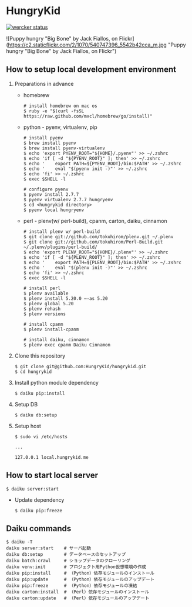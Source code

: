 HungryKid
====================

[![wercker status](https://app.wercker.com/status/c8f03971061aefe06f7e5db2b39cf274/m "wercker status")](https://app.wercker.com/project/bykey/c8f03971061aefe06f7e5db2b39cf274)

![Puppy hungry "Big Bone" by Jack Fiallos, on Flickr](https://c2.staticflickr.com/2/1070/540747396_5542b42cca_m.jpg "Puppy hungry "Big Bone" by Jack Fiallos, on Flickr")

How to setup local development environment
---------------------------------------------

1. Preparations in advance
    * homebrew  
        ```
        # install homebrew on mac os
        $ ruby -e "$(curl -fsSL https://raw.github.com/mxcl/homebrew/go/install)"

        ```
    * python - pyenv, virtualenv, pip
        ```
        # install pyenv
        $ brew install pyenv
        $ brew install pyenv-virtualenv
        $ echo 'export PYENV_ROOT="${HOME}/.pyenv"' >> ~/.zshrc
        $ echo 'if [ -d "${PYENV_ROOT}" ]; then' >> ~/.zshrc
        $ echo '    export PATH=${PYENV_ROOT}/bin:$PATH' >> ~/.zshrc
        $ echo '    eval "$(pyenv init -)"' >> ~/.zshrc
        $ echo 'fi' >> ~/.zshrc
        $ exec $SHELL -l

        # configure pyenv
        $ pyenv install 2.7.7
        $ pyenv virtualenv 2.7.7 hungryenv
        $ cd <hungrykid directory>
        $ pyenv local hungryenv
        ```
    * perl - plenv(w/ perl-build), cpanm, carton, daiku, cinnamon
        ```
        # install plenv w/ perl-build
        $ git clone git://github.com/tokuhirom/plenv.git ~/.plenv
        $ git clone git://github.com/tokuhirom/Perl-Build.git ~/.plenv/plugins/perl-build/
        $ echo 'export PLENV_ROOT="${HOME}/.plenv"' >> ~/.zshrc
        $ echo 'if [ -d "${PLENV_ROOT}" ]; then' >> ~/.zshrc
        $ echo '    export PATH=${PLENV_ROOT}/bin:$PATH' >> ~/.zshrc
        $ echo '    eval "$(plenv init -)"' >> ~/.zshrc
        $ echo 'fi' >> ~/.zshrc
        $ exec $SHELL -l

        # install perl
        $ plenv available
        $ plenv install 5.20.0 —-as 5.20
        $ plenv global 5.20
        $ plenv rehash
        $ plenv versions

        # install cpanm
        $ plenv install-cpanm

        # install daiku, cinnamon
        $ plenv exec cpanm Daiku Cinnamon
        ```
2. Clone this repository

    ```
    $ git clone git@github.com:HungryKid/hungrykid.git
    $ cd hungrykid
    ```
3. Install python module dependency

    ```
    $ daiku pip:install
    ```

4. Setup DB

    ```
    $ daiku db:setup
    ```

5. Setup host

    ```
    $ sudo vi /etc/hosts

    ...

    127.0.0.1 local.hungrykid.me
    ```

How to start local server
---------------------------------------------

```
$ daiku server:start
```

* Update dependency
    ```
    $ daiku pip:freeze

    ```

Daiku commands
------------------------------------------

```
$ daiku -T
daiku server:start    # サーバ起動
daiku db:setup        # データベースのセットアップ
daiku batch:crawl     # ショップデータのクローリング
daiku venv:init       # プロジェクト用Python仮想環境の作成
daiku pip:install     # （Python）依存モジュールのインストール
daiku pip:update      # （Python）依存モジュールのアップデート
daiku pip:freeze      # （Python）依存モジュールの凍結
daiku carton:install  # （Perl）依存モジュールのインストール
daiku carton:update   # （Perl）依存モジュールのアップデート
```
